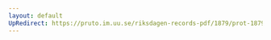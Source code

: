 ```yaml
---
layout: default
UpRedirect: https://pruto.im.uu.se/riksdagen-records-pdf/1879/prot-1879--fk--026/prot-1879--fk--026_005.pdf
---
```

